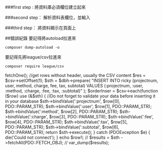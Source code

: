 ###first step : 
將資料庫必須欄位建立起來

###second step：
解析資料表欄位，並輸入

###third step：
將資料顯示在頁面上

##錯誤紀錄
要記得將autoload拉進來
```
composer dump-autoload -o
```
要記得先將league/csv拉進來
```
composer require league/csv
```

<?php
require_once __DIR__ . 'Vendor/autoload.php';

use League/Csv/Reader;

try {



 $pdo = new PDO('mysql:host = 192.168.10.90;dbname =ricky','homestead','secret');

 $csv = Reader::createFromPath('/Users/ricky/projects/homestead.csv');

 //get the first row, usually the CSV header $headers = $csv->fetchOne();

 //get rows without header, usually the CSV content $res = $csv->setOffset(1);

 $sth = $dbh->prepare( "INSERT INTO ricky (projectnum, user, method, charge, fee, tax, subtotal)  VALUES (:projectnum, :user, :method, :charge, :fee, :tax, :subtotal)" );

 $orderInser = $csv->each(function ($row) use (&$sth) { //Do not forget to validate your data before inserting it in your database $sth->bindValue(':projectnum', $row[0], PDO::PARAM_STR); $sth->bindValue(':user', $row[1], PDO::PARAM_STR); $sth->bindValue(':method', $row[2], PDO::PARAM_STR); $sth->bindValue(':charge', $row[3], PDO::PARAM_STR); $sth->bindValue(':fee', $row[4], PDO::PARAM_STR); $sth->bindValue(':tax', $row[5], PDO::PARAM_STR); $sth->bindValue(':subtotal', $row[6], PDO::PARAM_STR);

 return $sth->execute();

} catch (PDOException $e) {

 die('Could not connect');

}

echo $row1;

// $results = $sth ->fetchAll(PDO::FETCH_OBJ);

// var_dump($results);
